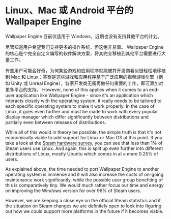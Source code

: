 # Linux、Mac 或 Android 平台的 Wallpaper Engine

Wallpaper Engine 目前仅适用于 Windows，近期也没有支持其他平台的计划。

尽管知道用户希望我们支持更多的操作系统，但这绝非易事。 Wallpaper Engine 的核心是个完全自定义编写的软件解决方案，将其完全移植到其他平台需要进行大量工作。

有些用户可能会好奇，为何某些游戏和应用程序就能被其开发商看似很轻松地移植到 Mac 和 Linux：答案是这些游戏和应用程序基于广泛应用的视频游戏引擎（例如 Unity 或 Unreal Engine），各家开发商无需再做任何重要的工作，即可添加对更多平台的支持。 However, none of this applies when it comes to an end-user application like Wallpaper Engine - since it's an application which interacts closely with the operating system, it really needs to be tailored to each specific operating system to make it work properly. In the case of Linux, it goes even further and must be made to work with every popular display manager which differ significantly between distributions and partially even between releases of distributions.

While all of this would in theory be possible, the simple truth is that it's not economically viable to add support for Linux or Mac OS at this point. If you take a look at the [Steam hardware survey](https://store.steampowered.com/hwsurvey), you can see that less than 1% of Steam users use Linux. And again, this is split up even further into different distributions of Linux, mostly Ubuntu which comes in at a mere 0.25% of users.

As explained above, the time needed to port Wallpaper Engine to another operating system is immense and it will also increase the costs of on-going maintenance work significantly, while the possible user group benefiting of this is comparatively tiny. We would much rather focus our time and energy on improving the Windows version for over 96% of Steam users.

However, we are keeping a close eye on the official Steam statistics and if the situation on Steam changes we are definitely open to look into figuring out how we could support more platforms in the future if it becomes viable. 